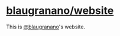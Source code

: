 # [blaugranano/website](https://github.com/blaugranano/blaugranano)

This is [@blaugranano](https://github.com/blaugranano)'s website.

